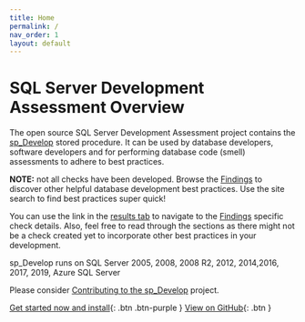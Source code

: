 ```yaml
---
title: Home
permalink: /
nav_order: 1
layout: default
---
```


# SQL Server Development Assessment Overview
The open source SQL Server Development Assessment project contains the [sp_Develop](https://raw.githubusercontent.com/kevinmartintech/sp_develop/master/sp_Develop.sql) stored procedure. It can be used by database developers, software developers and for performing database code (smell) assessments to adhere to best practices.

**NOTE:** not all checks have been developed. Browse the [Findings](findings) to discover other helpful database development best practices. Use the site search to find best practices super quick!

You can use the link in the [results tab](results-explanations) to navigate to the [Findings](findings) specific check details. Also, feel free to read through the sections as there might not be a check created yet to incorporate other best practices in your development.

sp_Develop runs on SQL Server 2005, 2008, 2008 R2, 2012, 2014,2016, 2017, 2019, Azure SQL Server

Please consider [Contributing to the sp_Develop](https://github.com/kevinmartintech/sp_Develop/blob/master/CONTRIBUTING.md) project.

[Get started now and install](install-instructions){: .btn .btn-purple }
[View on GitHub](https://github.com/kevinmartintech/sp_Develop){: .btn }